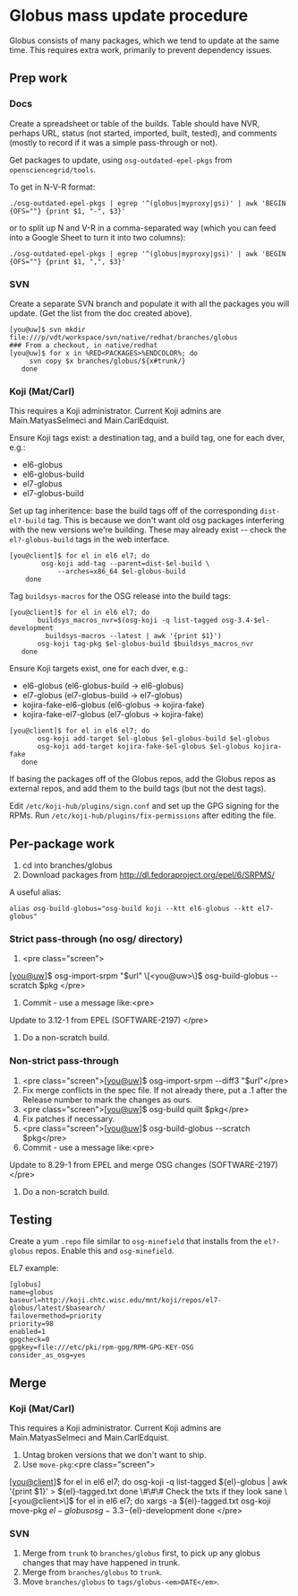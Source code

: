 Globus mass update procedure
============================

Globus consists of many packages, which we tend to update at the same time. This requires extra work, primarily to prevent dependency issues.

Prep work
---------

### Docs

Create a spreadsheet or table of the builds. Table should have NVR, perhaps URL, status (not started, imported, built, tested), and comments (mostly to record if it was a simple pass-through or not).

Get packages to update, using `osg-outdated-epel-pkgs` from `opensciencegrid/tools`.

To get in N-V-R format:

``` screen
./osg-outdated-epel-pkgs | egrep '^(globus|myproxy|gsi)' | awk 'BEGIN {OFS=""} {print $1, "-", $3}'
```

or to split up N and V-R in a comma-separated way (which you can feed into a Google Sheet to turn it into two columns):

``` screen
./osg-outdated-epel-pkgs | egrep '^(globus|myproxy|gsi)' | awk 'BEGIN {OFS=""} {print $1, ",", $3}'
```

### SVN

Create a separate SVN branch and populate it with all the packages you will update. (Get the list from the doc created above).

``` screen
[you@uw]$ svn mkdir file:///p/vdt/workspace/svn/native/redhat/branches/globus
### From a checkout, in native/redhat
[you@uw]$ for x in %RED<PACKAGES>%ENDCOLOR%; do
     svn copy $x branches/globus/${x#trunk/}
   done
```

### Koji (Mat/Carl)

This requires a Koji administrator. Current Koji admins are Main.MatyasSelmeci and Main.CarlEdquist.

Ensure Koji tags exist: a destination tag, and a build tag, one for each dver, e.g.:

-   el6-globus
-   el6-globus-build
-   el7-globus
-   el7-globus-build

Set up tag inheritence: base the build tags off of the corresponding `dist-el?-build` tag. This is because we don't want old osg packages interfering with the new versions we're building. These may already exist -- check the `el?-globus-build` tags in the web interface.

``` screen
[you@client]$ for el in el6 el7; do
        osg-koji add-tag --parent=dist-$el-build \
            --arches=x86_64 $el-globus-build
    done
```

Tag `buildsys-macros` for the OSG release into the build tags:

``` screen
[you@client]$ for el in el6 el7; do
       buildsys_macros_nvr=$(osg-koji -q list-tagged osg-3.4-$el-development
         buildsys-macros --latest | awk '{print $1}')
       osg-koji tag-pkg $el-globus-build $buildsys_macros_nvr
   done
```

Ensure Koji targets exist, one for each dver, e.g.:

-   el6-globus (el6-globus-build → el6-globus)
-   el7-globus (el7-globus-build → el7-globus)
-   kojira-fake-el6-globus (el6-globus → kojira-fake)
-   kojira-fake-el7-globus (el7-globus → kojira-fake)

``` screen
[you@client]$ for el in el6 el7; do
       osg-koji add-target $el-globus $el-globus-build $el-globus
       osg-koji add-target kojira-fake-$el-globus $el-globus kojira-fake
   done
```

If basing the packages off of the Globus repos, add the Globus repos as external repos, and add them to the build tags (but not the dest tags).

Edit `/etc/koji-hub/plugins/sign.conf` and set up the GPG signing for the RPMs. Run `/etc/koji-hub/plugins/fix-permissions` after editing the file.

Per-package work
----------------

1.  cd into branches/globus
2.  Download packages from <http://dl.fedoraproject.org/epel/6/SRPMS/>

A useful alias:

``` screen
alias osg-build-globus="osg-build koji --ktt el6-globus --ktt el7-globus"
```

### Strict pass-through (no osg/ directory)

1.  &lt;pre class="screen"&gt;

\[<you@uw>\]$ osg-import-srpm "$url" \[<you@uw>\]$ osg-build-globus --scratch $pkg &lt;/pre&gt;

1.  Commit - use a message like:&lt;pre&gt;

Update to 3.12-1 from EPEL (SOFTWARE-2197) &lt;/pre&gt;

1.  Do a non-scratch build.

### Non-strict pass-through

1.  &lt;pre class="screen"&gt;\[<you@uw>\]$ osg-import-srpm --diff3 "$url"&lt;/pre&gt;
2.  Fix merge conflicts in the spec file. If not already there, put a .1 after the Release number to mark the changes as ours.
3.  &lt;pre class="screen"&gt;\[<you@uw>\]$ osg-build quilt $pkg&lt;/pre&gt;
4.  Fix patches if necessary.
5.  &lt;pre class="screen"&gt;\[<you@uw>\]$ osg-build-globus --scratch $pkg&lt;/pre&gt;
6.  Commit - use a message like:&lt;pre&gt;

Update to 8.29-1 from EPEL and merge OSG changes (SOFTWARE-2197) &lt;/pre&gt;

1.  Do a non-scratch build.

Testing
-------

Create a yum `.repo` file similar to `osg-minefield` that installs from the `el?-globus` repos. Enable this and `osg-minefield`.

EL7 example:

``` file
[globus]
name=globus
baseurl=http://koji.chtc.wisc.edu/mnt/koji/repos/el7-globus/latest/$basearch/
failovermethod=priority
priority=98
enabled=1
gpgcheck=0
gpgkey=file:///etc/pki/rpm-gpg/RPM-GPG-KEY-OSG
consider_as_osg=yes
```

Merge
-----

### Koji (Mat/Carl)

This requires a Koji administrator. Current Koji admins are Main.MatyasSelmeci and Main.CarlEdquist.

1.  Untag broken versions that we don't want to ship.
2.  Use `move-pkg`:&lt;pre class="screen"&gt;

\[<you@client>\]$ for el in el6 el7; do osg-koji -q list-tagged ${el}-globus | awk '{print $1}' &gt; ${el}-tagged.txt done \#\#\# Check the txts if they look sane \[<you@client>\]$ for el in el6 el7; do xargs -a ${el}-tagged.txt osg-koji move-pkg ${el}-globus osg-3.3-${el}-development done &lt;/pre&gt;

### SVN

1.  Merge from `trunk` to `branches/globus` first, to pick up any globus changes that may have happened in trunk.
2.  Merge from `branches/globus` to `trunk`.
3.  Move `branches/globus` to `tags/globus-<em>DATE</em>`.

